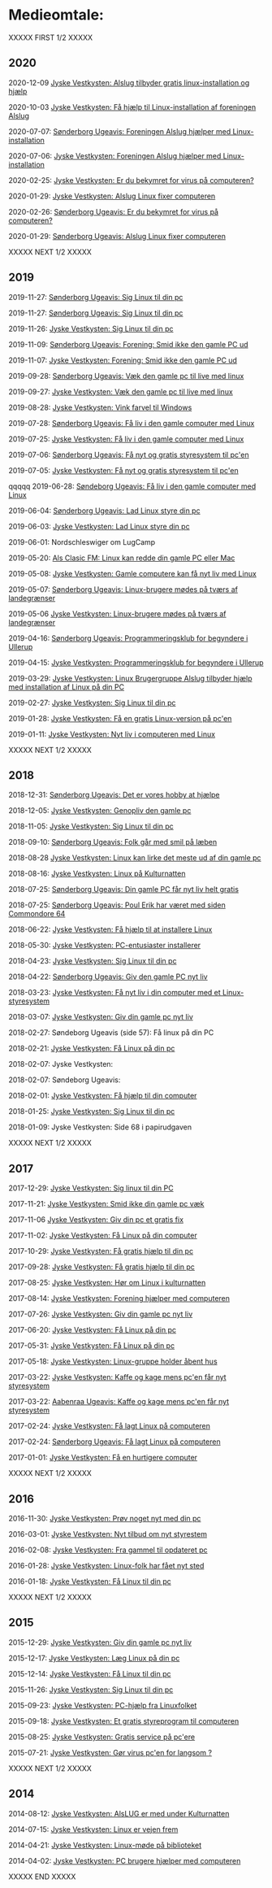 # Medieomtale:

XXXXX FIRST 1/2 XXXXX

## 2020

2020-12-09 [Jyske Vestkysten: Alslug tilbyder gratis linux-installation og hjælp](https://jv.dk/artikel/alslug-tilbyder-gratis-linux-installation-og-hj%C3%A6lp)

2020-10-03 [Jyske Vestkysten: Få hjælp til Linux-installation af foreningen Alslug](https://jv.dk/artikel/f%C3%A5-hj%C3%A6lp-til-linux-installation-af-foreningen-alslug)

2020-07-07: [Sønderborg Ugeavis: Foreningen Alslug hjælper med Linux-installation](https://ugeavisen.dk/soenderborg/artikel/foreningen-alslug-hj%C3%A6lper-med-linux-installation-2020-7-7)

2020-07-06: [Jyske Vestkysten: Foreningen Alslug hjælper med Linux-installation](https://jv.dk/artikel/foreningen-alslug-hj%C3%A6lper-med-linux-installation)

2020-02-25: [Jyske Vestkysten: Er du bekymret for virus på computeren?](https://jv.dk/artikel/er-du-bekymret-for-virus-p%C3%A5-computeren)

2020-01-29: [Jyske Vestkysten: Alslug Linux fixer computeren](https://jv.dk/artikel/alslug-linux-fixer-computeren)

2020-02-26: [Sønderborg Ugeavis: Er du bekymret for virus på computeren?](https://ugeavisen.dk/soenderborg/artikel/er-du-bekymret-for-virus-p%C3%A5-computeren-2020-2-26)

2020-01-29: [Sønderborg Ugeavis: Alslug Linux fixer computeren](https://ugeavisen.dk/soenderborg/artikel/alslug-linux-fixer-computeren-2020-1-29)

XXXXX NEXT 1/2 XXXXX

## 2019

2019-11-27: [Sønderborg Ugeavis: Sig Linux til din pc](https://ugeavisen.dk/soenderborg/artikel/sig-linux-til-din-pc-2019-11-27(2))

2019-11-27: [Sønderborg Ugeavis: Sig Linux til din pc](https://ugeavisen.dk/soenderborg/artikel/sig-linux-til-din-pc-2019-11-27)

2019-11-26: [Jyske Vestkysten: Sig Linux til din pc](https://jv.dk/artikel/sig-linux-til-din-pc-2019-11-26)

2019-11-09: [Sønderborg Ugeavis: Forening: Smid ikke den gamle PC ud](https://ugeavisen.dk/soenderborg/artikel/forening-smid-ikke-den-gamle-pc-ud-2019-11-9)

2019-11-07: [Jyske Vestkysten: Forening: Smid ikke den gamle PC ud](https://jv.dk/artikel/forening-smid-ikke-den-gamle-pc-ud)

2019-09-28: [Sønderborg Ugeavis: Væk den gamle pc til live med linux](https://ugeavisen.dk/soenderborg/artikel/v%C3%A6k-den-gamle-pc-til-live-med-linux-2019-9-28)

2019-09-27: [Jyske Vestkysten: Væk den gamle pc til live med linux](https://jv.dk/artikel/v%C3%A6k-den-gamle-pc-til-live-med-linux)

2019-08-28: [Jyske Vestkysten: Vink farvel til Windows](https://jv.dk/artikel/vink-farvel-til-windows)

2019-07-28: [Sønderborg Ugeavis: Få liv i den gamle computer med Linux](https://ugeavisen.dk/soenderborg/artikel/f%C3%A5-liv-i-den-gamle-computer-med-linux-2019-7-28)

2019-07-25: [Jyske Vestkysten: Få liv i den gamle computer med Linux](https://jv.dk/artikel/f%C3%A5-liv-i-den-gamle-computer-med-linux)

2019-07-06: [Sønderborg Ugeavis: Få nyt og gratis styresystem til pc'en](https://ugeavisen.dk/soenderborg/artikel/f%C3%A5-nyt-og-gratis-styresystem-til-pc-en-2019-7-6)

2019-07-05: [Jyske Vestkysten: Få nyt og gratis styresystem til pc'en](https://jv.dk/artikel/f%C3%A5-nyt-og-gratis-styresystem-til-pc-en)

qqqqq 2019-06-28: [Søndeborg Ugeavis: Få liv i den gamle computer med Linux](https://www.ugeavisen-soenderborg.dk/soenderborg/Faa-liv-i-den-gamle-computer-med-Linux/artikel/406969)

2019-06-04: [Sønderborg Ugeavis: Lad Linux styre din pc](https://ugeavisen.dk/soenderborg/artikel/lad-linux-styre-din-pc-2019-6-4)

2019-06-03: [Jyske Vestkysten: Lad Linux styre din pc](https://jv.dk/artikel/lad-linux-styre-din-pc)

2019-06-01: Nordschleswiger om LugCamp

2019-05-20: [Als Clasic FM: Linux kan redde din gamle PC eller Mac](https://soundcloud.com/radio-als/linux-kan-redde-din-gamle-pc-eller-mac)

2019-05-08: [Jyske Vestkysten: Gamle computere kan få nyt liv med Linux](https://jv.dk/artikel/gamle-computere-kan-f%C3%A5-nyt-liv-med-linux)

2019-05-07: [Sønderborg Ugeavis: Linux-brugere mødes på tværs af landegrænser](https://ugeavisen.dk/soenderborg/artikel/linux-brugere-m%C3%B8des-p%C3%A5-tv%C3%A6rs-af-landegr%C3%A6nser-2019)

2019-05-06 [Jyske Vestkysten: Linux-brugere mødes på tværs af landegrænser](https://jv.dk/artikel/linux-brugere-m%C3%B8des-p%C3%A5-tv%C3%A6rs-af-landegr%C3%A6nser)

2019-04-16: [Sønderborg Ugeavis: Programmeringsklub for begyndere i Ullerup](https://ugeavisen.dk/soenderborg/artikel/programmeringsklub-for-begyndere-i-ullerup-2019)

2019-04-15: [Jyske Vestkysten: Programmeringsklub for begyndere i Ullerup](https://jv.dk/artikel/programmeringsklub-for-begyndere-i-ullerup)

2019-03-29: [Jyske Vestkysten: Linux Brugergruppe Alslug tilbyder hjælp med installation af Linux på din PC](https://jv.dk/artikel/linux-brugergruppe-alslug-tilbyder-hj%C3%A6lp-med-installation-af-linux-p%C3%A5-din-pc)

2019-02-27: [Jyske Vestkysten: Sig Linux til din pc](https://jv.dk/artikel/sig-linux-til-din-pc)

2019-01-28: [Jyske Vestkysten: Få en gratis Linux-version på pc'en](https://jv.dk/artikel/f%C3%A5-en-gratis-linux-version-p%C3%A5-pc-en)

2019-01-11: [Jyske Vestkysten: Nyt liv i computeren med Linux](https://jv.dk/artikel/nyt-liv-i-computeren-med-linux)

XXXXX NEXT 1/2 XXXXX

## 2018

2018-12-31: [Sønderborg Ugeavis: Det er vores hobby at hjælpe](https://ugeavisen.dk/soenderborg/artikel/det-er-vores-hobby-at-hj%C3%A6lpe)

2018-12-05: [Jyske Vestkysten: Genopliv den gamle pc](https://jv.dk/artikel/genopliv-den-gamle-pc)

2018-11-05: [Jyske Vestkysten: Sig Linux til din pc](https://jv.dk/artikel/sig-linux-til-din-pc)

2018-09-10: [Sønderborg Ugeavis: Folk går med smil på læben](https://ugeavisen.dk/soenderborg/artikel/folk-g%C3%A5r-med-smil-p%C3%A5-l%C3%A6ben)

2018-08-28 [Jyske Vestkysten: Linux kan lirke det meste ud af din gamle pc](https://jv.dk/artikel/linux-kan-lirke-det-meste-ud-af-din-gamle-pc)

2018-08-16: [Jyske Vestkysten: Linux på Kulturnatten](https://jv.dk/artikel/linux-p%C3%A5-kulturnatten)

2018-07-25: [Sønderborg Ugeavis: Din gamle PC får nyt liv helt gratis](https://ugeavisen.dk/soenderborg/artikel/din-gamle-pc-f%C3%A5r-nyt-liv-helt-gratis)

2018-07-25: [Sønderborg Ugeavis: Poul Erik har været med siden Commondore 64](https://ugeavisen.dk/soenderborg/artikel/poul-erik-har-v%C3%A6ret-med-siden-commondore-64)

2018-06-22: [Jyske Vestkysten: Få hjælp til at installere Linux](https://jv.dk/artikel/f%C3%A5-hj%C3%A6lp-til-at-installere-linux)

2018-05-30: [Jyske Vestkysten: PC-entusiaster installerer](https://jv.dk/artikel/pc-entusiaster-installerer)

2018-04-23: [Jyske Vestkysten: Sig Linux til din pc](https://jv.dk/artikel/sig-linux-til-din-pc)

2018-04-22: [Sønderborg Ugeavis: Giv den gamle PC nyt liv](https://ugeavisen.dk/soenderborg/artikel/giv-den-gamle-pc-nyt-liv)

2018-03-23: [Jyske Vestkysten: Få nyt liv i din computer med et Linux-styresystem](https://jv.dk/artikel/f%C3%A5-nyt-liv-i-din-computer-med-et-linux-styresystem)

2018-03-07: [Jyske Vestkysten: Giv din gamle pc nyt liv](https://jv.dk/artikel/giv-din-gamle-pc-nyt-liv)

2018-02-27: Søndeborg Ugeavis (side 57): Få linux på din PC

2018-02-21: [Jyske Vestkysten: Få Linux på din pc](https://jv.dk/artikel/f%C3%A5-linux-p%C3%A5-din-pc)

2018-02-07: Jyske Vestkysten:

2018-02-07: Søndeborg Ugeavis:

2018-02-01: [Jyske Vestkysten: Få hjælp til din computer](https://jv.dk/artikel/f%C3%A5-hj%C3%A6lp-til-din-computer)

2018-01-25: [Jyske Vestkysten: Sig Linux til din pc](https://jv.dk/artikel/sig-linux-til-din-pc)

2018-01-09: Jyske Vestkysten: Side 68 i papirudgaven

XXXXX NEXT 1/2 XXXXX

## 2017

2017-12-29: [Jyske Vestkysten: Sig linux til din PC](https://www.jv.dk/soenderborg/Sig-linux-til-din-PC/artikel/2573177)

2017-11-21: [Jyske Vestkysten: Smid ikke din gamle pc væk](https://www.jv.dk/soenderborg/Smid-ikke-din-gamle-pc-vaek/artikel/2562585)

2017-11-06 [Jyske Vestkysten: Giv din pc et gratis fix](https://www.jv.dk/soenderborg/Giv-din-pc-et-gratis-fix/artikel/2557307)

2017-11-02: [Jyske Vestkysten: Få Linux på din computer](https://www.jv.dk/soenderborg/Faa-Linux-paa-din-computer/artikel/2555881)

2017-10-29: [Jyske Vestkysten: Få gratis hjælp til din pc](https://www.jv.dk/soenderborg/Faa-gratis-hjaelp-til-din-pc/artikel/2544386)

2017-09-28: [Jyske Vestkysten: Få gratis hjælp til din pc](https://jv.dk/artikel/f%C3%A5-gratis-hj%C3%A6lp-til-din-pc)

2017-08-25: [Jyske Vestkysten: Hør om Linux i kulturnatten](https://www.jv.dk/soenderborg/Hoer-om-Linux-i-kulturnatten/artikel/2533716)

2017-08-14: [Jyske Vestkysten: Forening hjælper med computeren](https://www.jv.dk/soenderborg/Forening-hjaelper-med-computeren/artikel/2530493)

2017-07-26: [Jyske Vestkysten: Giv din gamle pc nyt liv](https://www.jv.dk/soenderborg/Giv-din-gamle-pc-nyt-liv/artikel/2525624)

2017-06-20: [Jyske Vestkysten: Få Linux på din pc](https://www.jv.dk/soenderborg/Faa-Linux-paa-din-pc/artikel/2516532)

2017-05-31: [Jyske Vestkysten: Få Linux på din pc](https://www.jv.dk/soenderborg/Faa-Linux-paa-din-pc/artikel/2510775)

2017-05-18: [Jyske Vestkysten: Linux-gruppe holder åbent hus](https://www.jv.dk/soenderborg/Linux-gruppe-holder-aabent-hus/artikel/2507249)

2017-03-22: [Jyske Vestkysten: Kaffe og kage mens pc'en får nyt styresystem](https://www.jv.dk/aabenraa/Kaffe-og-kage-mens-pcen-faar-nyt-styresystem/artikel/2490413)

2017-03-22: [Aabenraa Ugeavis: Kaffe og kage mens pc'en får nyt styresystem](https://ugeavisen.dk/aabenraa/Kaffe-og-kage-mens-pcen-faar-nyt-styresystem/artikel/312593)

2017-02-24: [Jyske Vestkysten: Få lagt Linux på computeren](https://www.jv.dk/soenderborg/Faa-lagt-Linux-paa-computeren/artikel/2481890)

2017-02-24: [Sønderborg Ugeavis: Få lagt Linux på computeren](https://ugeavisen.dk/soenderborg/Faa-lagt-Linux-paa-computeren/artikel/308338)

2017-01-01: [Jyske Vestkysten: Få en hurtigere computer](https://www.jv.dk/soenderborg/Faa-en-hurtigere-computer/artikel/2455535)

XXXXX NEXT 1/2 XXXXX

## 2016

2016-11-30: [Jyske Vestkysten: Prøv noget nyt med din pc](https://jv.dk/artikel/pr%C3%B8v-noget-nyt-med-din-pc)

2016-03-01: [Jyske Vestkysten: Nyt tilbud om nyt styrestem](https://jv.dk/artikel/nyt-tilbud-om-nyt-styrestem)

2016-02-08: [Jyske Vestkysten: Fra gammel til opdateret pc](https://jv.dk/artikel/fra-gammel-til-opdateret-pc)

2016-01-28: [Jyske Vestkysten: Linux-folk har fået nyt sted](https://jv.dk/artikel/linux-folk-har-f%C3%A5et-nyt-sted)

2016-01-18: [Jyske Vestkysten: Få Linux til din pc](https://jv.dk/artikel/f%C3%A5-linux-til-din-pc)

XXXXX NEXT 1/2 XXXXX

## 2015

2015-12-29: [Jyske Vestkysten: Giv din gamle pc nyt liv](https://jv.dk/artikel/giv-din-gamle-pc-nyt-liv)

2015-12-17: [Jyske Vestkysten: Læg Linux på din pc](https://jv.dk/artikel/l%C3%A6g-linux-p%C3%A5-din-pc)

2015-12-14: [Jyske Vestkysten: Få Linux til din pc](https://jv.dk/artikel/f%C3%A5-linux-til-din-pc)

2015-11-26: [Jyske Vestkysten: Sig Linux til din pc](https://jv.dk/artikel/sig-linux-til-din-pc)

2015-09-23: [Jyske Vestkysten: PC-hjælp fra Linuxfolket](https://jv.dk/artikel/pc-hj%C3%A6lp-fra-linuxfolket)

2015-09-18: [Jyske Vestkysten: Et gratis styreprogram til computeren](https://jv.dk/artikel/et-gratis-styreprogram-til-computeren)

2015-08-25: [Jyske Vestkysten: Gratis service på pc'ere](https://jv.dk/artikel/gratis-service-p%C3%A5-pc-ere)

2015-07-21: [Jyske Vestkysten: Gør virus pc'en for langsom ?](https://jv.dk/artikel/g%C3%B8r-virus-pc-en-for-langsom)

XXXXX NEXT 1/2 XXXXX

## 2014

2014-08-12: [Jyske Vestkysten: AlsLUG er med under Kulturnatten](https://jv.dk/artikel/alslug-er-med-under-kulturnatten)

2014-07-15: [Jyske Vestkysten: Linux er vejen frem](https://jv.dk/artikel/linux-er-vejen-frem)

2014-04-21: [Jyske Vestkysten: Linux-møde på biblioteket](https://jv.dk/artikel/linux-m%C3%B8de-p%C3%A5-biblioteket)

2014-04-02: [Jyske Vestkysten: PC brugere hjælper med computeren](https://jv.dk/artikel/pc-brugere-hj%C3%A6lper-med-computeren)

XXXXX END XXXXX
